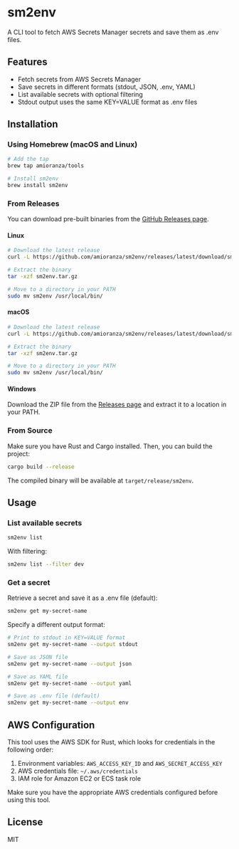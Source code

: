 # sm2env

A CLI tool to fetch AWS Secrets Manager secrets and save them as .env files.

## Features

- Fetch secrets from AWS Secrets Manager
- Save secrets in different formats (stdout, JSON, .env, YAML)
- List available secrets with optional filtering
- Stdout output uses the same KEY=VALUE format as .env files

## Installation

### Using Homebrew (macOS and Linux)

```bash
# Add the tap
brew tap amioranza/tools

# Install sm2env
brew install sm2env
```

### From Releases

You can download pre-built binaries from the [GitHub Releases page](https://github.com/amioranza/sm2env/releases).

#### Linux
```bash
# Download the latest release
curl -L https://github.com/amioranza/sm2env/releases/latest/download/sm2env-v*-x86_64-linux.tar.gz -o sm2env.tar.gz

# Extract the binary
tar -xzf sm2env.tar.gz

# Move to a directory in your PATH
sudo mv sm2env /usr/local/bin/
```

#### macOS
```bash
# Download the latest release
curl -L https://github.com/amioranza/sm2env/releases/latest/download/sm2env-v*-x86_64-apple-darwin.tar.gz -o sm2env.tar.gz

# Extract the binary
tar -xzf sm2env.tar.gz

# Move to a directory in your PATH
sudo mv sm2env /usr/local/bin/
```

#### Windows
Download the ZIP file from the [Releases page](https://github.com/amioranza/sm2env/releases) and extract it to a location in your PATH.

### From Source

Make sure you have Rust and Cargo installed. Then, you can build the project:

```bash
cargo build --release
```

The compiled binary will be available at `target/release/sm2env`.

## Usage

### List available secrets

```bash
sm2env list
```

With filtering:

```bash
sm2env list --filter dev
```

### Get a secret

Retrieve a secret and save it as a .env file (default):

```bash
sm2env get my-secret-name
```

Specify a different output format:

```bash
# Print to stdout in KEY=VALUE format
sm2env get my-secret-name --output stdout

# Save as JSON file
sm2env get my-secret-name --output json

# Save as YAML file
sm2env get my-secret-name --output yaml

# Save as .env file (default)
sm2env get my-secret-name --output env
```

## AWS Configuration

This tool uses the AWS SDK for Rust, which looks for credentials in the following order:

1. Environment variables: `AWS_ACCESS_KEY_ID` and `AWS_SECRET_ACCESS_KEY`
2. AWS credentials file: `~/.aws/credentials`
3. IAM role for Amazon EC2 or ECS task role

Make sure you have the appropriate AWS credentials configured before using this tool.

## License

MIT
